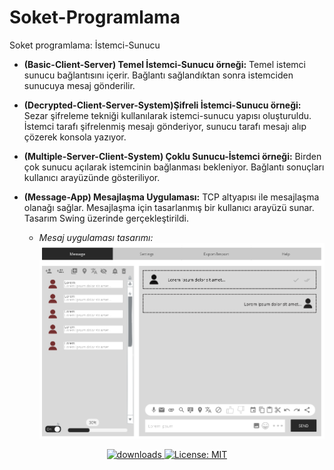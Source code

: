 # Soket-Programlama

Soket programlama: İstemci-Sunucu

- **(Basic-Client-Server) Temel İstemci-Sunucu örneği:** Temel istemci sunucu bağlantısını içerir. Bağlantı sağlandıktan sonra istemciden sunucuya mesaj gönderilir.
- **(Decrypted-Client-Server-System)Şifreli İstemci-Sunucu örneği:** Sezar şifreleme tekniği kullanılarak istemci-sunucu yapısı oluşturuldu. İstemci tarafı şifrelenmiş mesajı gönderiyor, sunucu tarafı mesajı alıp çözerek konsola yazıyor.
- **(Multiple-Server-Client-System) Çoklu Sunucu-İstemci örneği:** Birden çok sunucu açılarak istemcinin bağlanması bekleniyor. Bağlantı sonuçları kullanıcı arayüzünde gösteriliyor.
- **(Message-App) Mesajlaşma Uygulaması:** TCP altyapısı ile mesajlaşma olanağı sağlar. Mesajlaşma için tasarlanmış bir kullanıcı arayüzü sunar. Tasarım Swing üzerinde gerçekleştirildi.
    
    - *Mesaj uygulaması tasarımı:*
![message_app_design](https://github.com/aysedemirel/Socket-Programming/blob/master/MessageApp/messageAppDesign.PNG)

<p align="center">
  <a href="https://github.com/aysedemirel/Socket-Programming/blob/master/README.md">
    <img alt="downloads" src="https://img.shields.io/badge/English-En-blue" target="_blank" />
  </a>
  <a href="https://github.com/aysedemirel/Socket-Programming/blob/master/doc/tr/Readme_tr.md">
    <img alt="License: MIT" src="https://img.shields.io/badge/Turkish-Tr-red" target="_blank" />
  </a>
</p>
